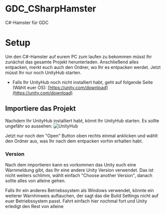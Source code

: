 # GDC_CSharpHamster
C#-Hamster für GDC


# Setup
Um den C#-Hamster auf eurem PC zum laufen zu bekommen müsst Ihr zunächst das gesamte Projekt herunterladen. Anschließend alles entpacken, merkt euch auch den Ordner, wo Ihr es entpacken werdet.
Jetzt müsst Ihr nur noch UnityHub starten.

* Falls Ihr UnityHub noch nicht installiert habt, geht auf folgende Seite (Wählt euer OS): [https://unity.com/download](https://unity.com/download)

## Importiere das Projekt
Nachdem Ihr UnityHub installiert habt, könnt Ihr UnityHub starten. Es sollte ungefähr so aussehen:
![UnityHub](https://drive.google.com/uc?export=view&id=1VSR71zn3Suo9ihXuKVvc4_hnSVyh5fy5)

Jetzt nur noch den "Open" Button oben rechts einmal anklicken und wählt den Ordner aus, was Ihr nach dem entpacken vorhin erhalten habt.
### Version
Nach dem importieren kann es vorkommen das Unity euch eine Warnmeldung gibt, das Ihr eine andere Unity Version verwendet. Das ist nicht weiters schlimm, wählt einfach "Choose another Version", danach sollte alles von alleine gehen.

Falls Ihr ein anderes Betriebssystem als Windows verwendet, könnte ein weiterer Warnhinweis auftauchen, der sagt das die Build Settings nicht auf euer Betriebssystem passt. Fahrt einfach hier nochmal fort und Unity erledigt den Rest von alleine
